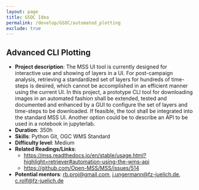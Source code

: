 ```yaml
---
layout: page
title: GSOC Idea 
permalink: /develop/GSOC/automated_plotting
exclude: true
---
```

## Advanced CLI Plotting

* **Project description**: 
  The MSS UI tool is currently designed for interactive use and showing of layers in a UI.
  For post-campaign analysis, retrieving a standardized set of layers for hundreds of time-steps is
  desired, which cannot be accomplished in an efficient manner using the current UI. 
  In this project, a prototype CLI tool for downloading images in an automated fashion shall be extended,
  tested and documented and enhanced by a GUI to configure the set of layers and time-steps to be downloaded. 
  If feasible, the tool shall be integrated into the standard MSS UI.
  Another option could be to describe an API to be used in a notebook in jupyterlab.
* **Duration**: 350h
* **Skills**: Python Git, OGC WMS Standard
* **Difficulty level**: Medium
* **Related Readings/Links**:
  * <https://mss.readthedocs.io/en/stable/usage.html?highlight=retriever#automation-using-the-wms-api>
  * https://github.com/Open-MSS/MSS/issues/514
* **Potential mentors**: rb.proj@gmail.com, j.ungermann@fz-juelich.de, c.rolf@fz-juelich.de